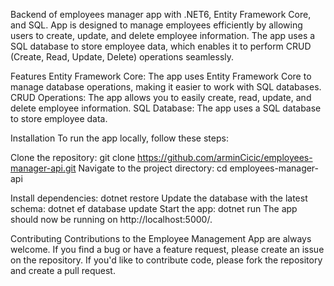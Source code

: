 Backend of employees manager app with .NET6, Entity Framework Core, and SQL. App is designed to manage employees efficiently by allowing
users to create, update, and delete employee information. The app uses a SQL database to store employee data, which enables it to perform CRUD
(Create, Read, Update, Delete) operations seamlessly.

Features
Entity Framework Core: The app uses Entity Framework Core to manage database operations, making it easier to work with SQL databases.
CRUD Operations: The app allows you to easily create, read, update, and delete employee information.
SQL Database: The app uses a SQL database to store employee data.

Installation
To run the app locally, follow these steps:

Clone the repository: git clone https://github.com/arminCicic/employees-manager-api.git
Navigate to the project directory: cd employees-manager-api

Install dependencies: dotnet restore
Update the database with the latest schema: dotnet ef database update
Start the app: dotnet run
The app should now be running on http://localhost:5000/.



Contributing
Contributions to the Employee Management App are always welcome. If you find a bug or have a feature request, please create an issue on the repository. If you'd like to contribute code, please fork the repository and create a pull request.
